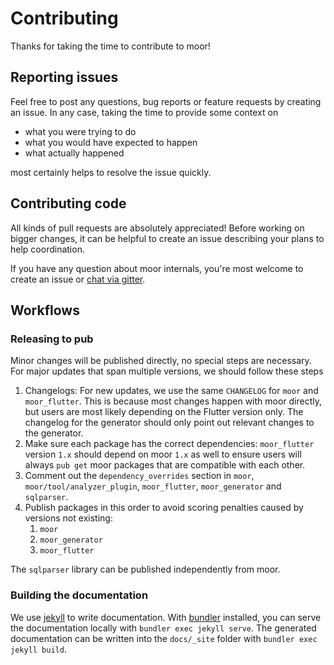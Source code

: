 # Contributing

Thanks for taking the time to contribute to moor!

## Reporting issues
Feel free to post any questions, bug reports or feature requests by creating an issue.
In any case, taking the time to provide some context on
- what you were trying to do
- what you would have expected to happen
- what actually happened

most certainly helps to resolve the issue quickly.

## Contributing code
All kinds of pull requests are absolutely appreciated! Before working on bigger changes, it
can be helpful to create an issue describing your plans to help coordination.

If you have any question about moor internals, you're most welcome to create an issue or
[chat via gitter](http://gitter.im/simolus3).

## Workflows

### Releasing to pub
Minor changes will be published directly, no special steps are necessary. For major
updates that span multiple versions, we should follow these steps

1. Changelogs: For new updates, we use the same `CHANGELOG` for `moor` and `moor_flutter`. This
   is because most changes happen with moor directly, but users are most likely depending on the
   Flutter version only. The changelog for the generator should only point out relevant changes to
   the generator.
2. Make sure each package has the correct dependencies: `moor_flutter` version `1.x` should depend
   on moor `1.x` as well to ensure users will always `pub get` moor packages that are compatible
   with each other.
3. Comment out the `dependency_overrides` section in `moor`, `moor/tool/analyzer_plugin`, `moor_flutter`,
   `moor_generator` and `sqlparser`.
4. Publish packages in this order to avoid scoring penalties caused by versions not existing:
   1. `moor`
   2. `moor_generator`
   3. `moor_flutter`
 
The `sqlparser` library can be published independently from moor.

### Building the documentation
We use [jekyll](https://jekyllrb.com/) to write documentation. With 
[bundler](https://bundler.io/) installed, you can serve the documentation locally with 
`bundler exec jekyll serve`. The generated documentation can be written into the 
`docs/_site` folder with `bundler exec jekyll build`.